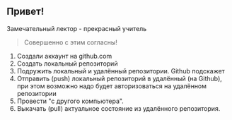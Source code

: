 ## Привет!

Замечательный лектор - прекрасный учитель

> Совершенно с этим согласны!

1. Создали аккаунт на github.com
2. Создать локальный репозиторий
3. Подружить локальный и удалённый репозитории. Github подскажет
4. Отправить (push) локальный репозиторий в удалённый (на Github), при этом возможно надо будет авторизоваться на удалённом репозитории
5. Провести "с другого компьютера".
6. Выкачать (pull) актуальное состояние из удалённого репозитория.